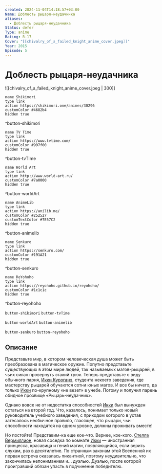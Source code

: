 ```yaml
---
created: 2024-11-04T14:18:57+03:00
Name: Доблесть рыцаря-неудачника
aliases:
  - Доблесть рыцаря-неудачника
Status: defer
Type: anime
Rating: R-17
Cover: "[[chivalry_of_a_failed_knight_anime_cover.jpeg]]"
Year: 2015
Episode: 5
---
```


# Доблесть рыцаря-неудачника

![[chivalry_of_a_failed_knight_anime_cover.jpeg | 300]]

```button
name Shikimori
type link
action https://shikimori.one/animes/30296
customColor #4682b4
hidden true
```
^button-shikimori

```button
name TV Time
type link
action https://www.tvtime.com/
customColor #997f00
hidden true
```
^button-tvTime

```button
name World Art
type link
action http://www.world-art.ru/
customColor #7a0000
hidden true
```
^button-worldArt

```button
name AnimeLib
type link
action https://anilib.me/
customColor #252527
customTextColor #7E57C2
hidden true
```
^button-animelib

```button
name Senkuro
type link
action https://senkuro.com/
customColor #191A21
hidden true
```
^button-senkuro

```button
name ReYohoho
type link
action https://reyohoho.github.io/reyohoho/
customColor #1c1c1c
hidden true
```
^button-reyohoho

`button-shikimori` `button-tvTime`

`button-worldArt` `button-animelib`

`button-senkuro` `button-reyohoho`

## Описание

Представьте мир, в котором человеческая душа может быть преобразована в магическое оружие. Попутно представьте существующих в этом мире людей, так называемых магов-рыцарей, в чьих силах провернуть этакий трюк. Теперь представьте с виду обычного парня, [Икки Куроганэ](https://shikimori.one/characters/105287-ikki-kurogane), студента некоего заведения, где мастерству рыцарей обучаются сотни юных магов. И все бы ничего, да только [Икки](https://shikimori.one/characters/105287-ikki-kurogane) по-крупному «не везет» в учебе. Потому и получил парень обидное прозвище «Рыцарь-неудачник».

Однако вовсе не от недостатка способностей [Икки](https://shikimori.one/characters/105287-ikki-kurogane) был вынужден остаться на второй год. Что, казалось, понимает только новый руководитель учебного заведения, с приходом которого в устав затесалось необычное правило, гласящее, что рыцари, чьи способности находятся на одном уровне, должны проживать вместе!

Но постойте! Представим-ка еще кое-что. Вернее, кое-кого. [Стелла Вермиллион](https://shikimori.one/characters/105289-stella-vermillion), новая соседка по комнате [Икки](https://shikimori.one/characters/105287-ikki-kurogane) — иностранная принцесса, красавица и гений магии, появляющийся, если верить слухам, раз в десятилетие. По странным законам этой Вселенной их первая встреча оказалась пикантной, поэтому неудивительно, что закончилась непониманием и... дуэлью. Дуэлью, после которой проигравший обязан упасть в подчинение победителю.
